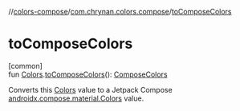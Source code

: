 //[colors-compose](../../index.md)/[com.chrynan.colors.compose](index.md)/[toComposeColors](to-compose-colors.md)

# toComposeColors

[common]\
fun [Colors](../../../colors-theme/colors-theme/com.chrynan.colors.theme/-colors/index.md).[toComposeColors](to-compose-colors.md)(): [ComposeColors](-compose-colors/index.md)

Converts this [Colors](../../../colors-theme/colors-theme/com.chrynan.colors.theme/-colors/index.md) value to a Jetpack Compose [androidx.compose.material.Colors](https://developer.android.com/reference/kotlin/androidx/compose/material/Colors.html) value.
